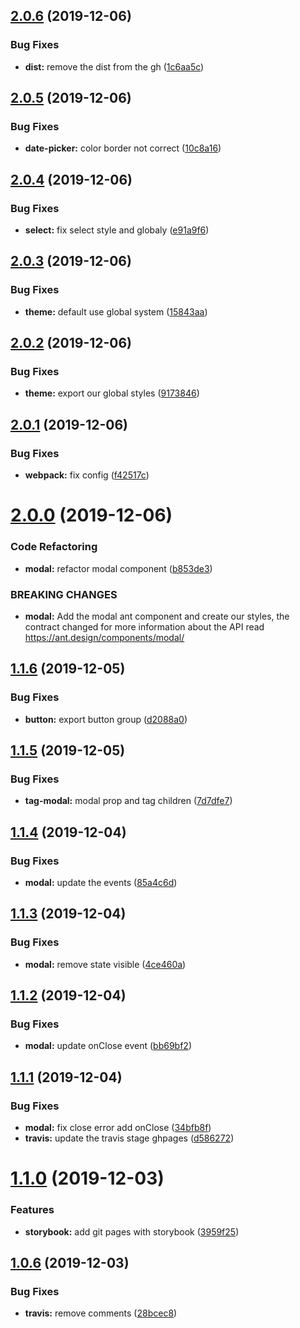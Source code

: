 ## [2.0.6](https://github.com/dexma/ui-components/compare/v2.0.5...v2.0.6) (2019-12-06)


### Bug Fixes

* **dist:** remove the dist from the gh ([1c6aa5c](https://github.com/dexma/ui-components/commit/1c6aa5ce554aa5e27cc7ccb33f622af9fb491437))

## [2.0.5](https://github.com/dexma/ui-components/compare/v2.0.4...v2.0.5) (2019-12-06)


### Bug Fixes

* **date-picker:** color border not correct ([10c8a16](https://github.com/dexma/ui-components/commit/10c8a16a7c400c6c58c05ca2153424e322926278))

## [2.0.4](https://github.com/dexma/ui-components/compare/v2.0.3...v2.0.4) (2019-12-06)


### Bug Fixes

* **select:** fix select style and globaly ([e91a9f6](https://github.com/dexma/ui-components/commit/e91a9f658555f706859b3bac7a0931263bef8201))

## [2.0.3](https://github.com/dexma/ui-components/compare/v2.0.2...v2.0.3) (2019-12-06)


### Bug Fixes

* **theme:** default use global system ([15843aa](https://github.com/dexma/ui-components/commit/15843aa5cf9b9824ba707b4cfaa784d32ef7a872))

## [2.0.2](https://github.com/dexma/ui-components/compare/v2.0.1...v2.0.2) (2019-12-06)


### Bug Fixes

* **theme:** export our global styles ([9173846](https://github.com/dexma/ui-components/commit/91738461be18ccbda1b05900523659380b78f4ef))

## [2.0.1](https://github.com/dexma/ui-components/compare/v2.0.0...v2.0.1) (2019-12-06)


### Bug Fixes

* **webpack:** fix config ([f42517c](https://github.com/dexma/ui-components/commit/f42517c842ea8ec93ddf588520d045bb2cdc8562))

# [2.0.0](https://github.com/dexma/ui-components/compare/v1.1.6...v2.0.0) (2019-12-06)


### Code Refactoring

* **modal:** refactor modal component ([b853de3](https://github.com/dexma/ui-components/commit/b853de395a3f79dc5051311b14cfc2a0369a2f3d))


### BREAKING CHANGES

* **modal:** Add the modal ant component and create our styles, the contract changed for more information about the API read https://ant.design/components/modal/

## [1.1.6](https://github.com/dexma/ui-components/compare/v1.1.5...v1.1.6) (2019-12-05)


### Bug Fixes

* **button:** export button group ([d2088a0](https://github.com/dexma/ui-components/commit/d2088a05e58b37708418125564f670b83c01c2aa))

## [1.1.5](https://github.com/dexma/ui-components/compare/v1.1.4...v1.1.5) (2019-12-05)


### Bug Fixes

* **tag-modal:** modal prop and tag children ([7d7dfe7](https://github.com/dexma/ui-components/commit/7d7dfe739545ef7e9c1f1377ecbb8b37b7d2bab0))

## [1.1.4](https://github.com/dexma/ui-components/compare/v1.1.3...v1.1.4) (2019-12-04)


### Bug Fixes

* **modal:** update the events ([85a4c6d](https://github.com/dexma/ui-components/commit/85a4c6db58229511d95b5101dbd1f723b618e6bf))

## [1.1.3](https://github.com/dexma/ui-components/compare/v1.1.2...v1.1.3) (2019-12-04)


### Bug Fixes

* **modal:** remove state visible ([4ce460a](https://github.com/dexma/ui-components/commit/4ce460a96d21ae8e20264b5404ad3f5b389721f2))

## [1.1.2](https://github.com/dexma/ui-components/compare/v1.1.1...v1.1.2) (2019-12-04)


### Bug Fixes

* **modal:** update onClose event ([bb69bf2](https://github.com/dexma/ui-components/commit/bb69bf2c818c32c005f1f1722c70c8159bdc8cb6))

## [1.1.1](https://github.com/dexma/ui-components/compare/v1.1.0...v1.1.1) (2019-12-04)


### Bug Fixes

* **modal:** fix close error add onClose ([34bfb8f](https://github.com/dexma/ui-components/commit/34bfb8fcbbf288b7c1c291041ff9b265cbe60bfc))
* **travis:** update the travis stage ghpages ([d586272](https://github.com/dexma/ui-components/commit/d5862729f07fdcf9f1a5f2bd1e39810fdc6dc8ee))

# [1.1.0](https://github.com/dexma/ui-components/compare/v1.0.6...v1.1.0) (2019-12-03)


### Features

* **storybook:** add git pages with storybook ([3959f25](https://github.com/dexma/ui-components/commit/3959f257370b220073f0c8205f44e8c37bf611ce))

## [1.0.6](https://github.com/dexma/ui-components/compare/v1.0.5...v1.0.6) (2019-12-03)


### Bug Fixes

* **travis:** remove comments ([28bcec8](https://github.com/dexma/ui-components/commit/28bcec8c3a5457d051c82991d2d9551dc2aed2b0))
